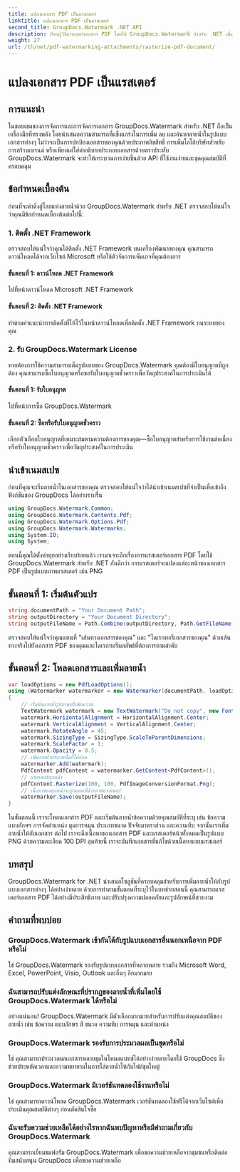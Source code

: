 ```yaml
---
title: แปลงเอกสาร PDF เป็นแรสเตอร์
linktitle: แปลงเอกสาร PDF เป็นแรสเตอร์
second_title: GroupDocs.Watermark .NET API
description: เรียนรู้วิธีแรสเตอร์เอกสาร PDF โดยใช้ GroupDocs.Watermark สำหรับ .NET เพิ่มความปลอดภัยให้กับเอกสารและดึงดูดสายตาได้อย่างง่ายดาย
weight: 27
url: /th/net/pdf-watermarking-attachments/rasterize-pdf-document/
---
```


# แปลงเอกสาร PDF เป็นแรสเตอร์

## การแนะนำ
ในขอบเขตของการจัดการและการจัดการเอกสาร GroupDocs.Watermark สำหรับ .NET ถือเป็นเครื่องมือที่ทรงพลัง โดยนำเสนอความสามารถที่แข็งแกร่งในการเพิ่ม ลบ และค้นหาลายน้ำในรูปแบบเอกสารต่างๆ ไม่ว่าจะเป็นการปกป้องเอกสารของคุณด้วยประกาศลิขสิทธิ์ การเพิ่มโลโก้บริษัทสำหรับการสร้างแบรนด์ หรือเพียงแค่ใส่คำอธิบายประกอบเอกสารด้วยตราประทับ GroupDocs.Watermark จะทำให้กระบวนการง่ายขึ้นด้วย API ที่ใช้งานง่ายและชุดคุณสมบัติที่ครอบคลุม
## ข้อกำหนดเบื้องต้น
ก่อนที่จะดำดิ่งสู่โลกแห่งลายน้ำด้วย GroupDocs.Watermark สำหรับ .NET ตรวจสอบให้แน่ใจว่าคุณมีข้อกำหนดเบื้องต้นต่อไปนี้:
### 1. ติดตั้ง .NET Framework
ตรวจสอบให้แน่ใจว่าคุณได้ติดตั้ง .NET Framework บนเครื่องพัฒนาของคุณ คุณสามารถดาวน์โหลดได้จากเว็บไซต์ Microsoft หรือใช้ตัวจัดการแพ็คเกจที่คุณต้องการ
#### ขั้นตอนที่ 1: ดาวน์โหลด .NET Framework
ไปที่หน้าดาวน์โหลด Microsoft .NET Framework
#### ขั้นตอนที่ 2: ติดตั้ง .NET Framework
ทำตามคำแนะนำการติดตั้งที่ให้ไว้ในหน้าดาวน์โหลดเพื่อติดตั้ง .NET Framework บนระบบของคุณ
### 2. รับ GroupDocs.Watermark License
หากต้องการใช้ความสามารถเต็มรูปแบบของ GroupDocs.Watermark คุณต้องมีใบอนุญาตที่ถูกต้อง คุณสามารถซื้อใบอนุญาตหรือขอรับใบอนุญาตชั่วคราวเพื่อวัตถุประสงค์ในการประเมินได้
#### ขั้นตอนที่ 1: รับใบอนุญาต
ไปที่หน้าการซื้อ GroupDocs.Watermark
#### ขั้นตอนที่ 2: ซื้อหรือรับใบอนุญาตชั่วคราว
เลือกตัวเลือกใบอนุญาตที่เหมาะสมตามความต้องการของคุณ—ซื้อใบอนุญาตสำหรับการใช้งานต่อเนื่องหรือรับใบอนุญาตชั่วคราวเพื่อวัตถุประสงค์ในการประเมิน

## นำเข้าเนมสเปซ
ก่อนที่คุณจะเริ่มลายน้ำในเอกสารของคุณ ตรวจสอบให้แน่ใจว่าได้นำเข้าเนมสเปซที่จำเป็นเพื่อเข้าถึงฟังก์ชันของ GroupDocs ได้อย่างราบรื่น
```csharp
using GroupDocs.Watermark.Common;
using GroupDocs.Watermark.Contents.Pdf;
using GroupDocs.Watermark.Options.Pdf;
using GroupDocs.Watermark.Watermarks;
using System.IO;
using System;
```

ตอนนี้คุณได้ตั้งค่าทุกอย่างเรียบร้อยแล้ว เรามาเจาะลึกเรื่องการแรสเตอร์เอกสาร PDF โดยใช้ GroupDocs.Watermark สำหรับ .NET กันดีกว่า การแรสเตอร์จะแปลงแต่ละหน้าของเอกสาร PDF เป็นรูปแบบภาพแรสเตอร์ เช่น PNG
## ขั้นตอนที่ 1: เริ่มต้นตัวแปร
```csharp
string documentPath = "Your Document Path";
string outputDirectory = "Your Document Directory";
string outputFileName = Path.Combine(outputDirectory, Path.GetFileName(documentPath));
```
ตรวจสอบให้แน่ใจว่าคุณแทนที่ "เส้นทางเอกสารของคุณ" และ "ไดเรกทอรีเอกสารของคุณ" ด้วยเส้นทางจริงไปยังเอกสาร PDF ของคุณและไดเรกทอรีผลลัพธ์ที่ต้องการตามลำดับ
## ขั้นตอนที่ 2: โหลดเอกสารและเพิ่มลายน้ำ
```csharp
var loadOptions = new PdfLoadOptions();
using (Watermarker watermarker = new Watermarker(documentPath, loadOptions))
{
    // เริ่มต้นลายน้ำรูปภาพหรือข้อความ
    TextWatermark watermark = new TextWatermark("Do not copy", new Font("Arial", 8));
    watermark.HorizontalAlignment = HorizontalAlignment.Center;
    watermark.VerticalAlignment = VerticalAlignment.Center;
    watermark.RotateAngle = 45;
    watermark.SizingType = SizingType.ScaleToParentDimensions;
    watermark.ScaleFactor = 1;
    watermark.Opacity = 0.5;
    // เพิ่มลายน้ำประเภทใดก็ได้ก่อน
    watermarker.Add(watermark);
    PdfContent pdfContent = watermarker.GetContent<PdfContent>();
    // แรสเตอร์ทุกหน้า
    pdfContent.Rasterize(100, 100, PdfImageConversionFormat.Png);
    // เนื้อหาของทุกหน้าจะถูกแทนที่ด้วยภาพแรสเตอร์
    watermarker.Save(outputFileName);
}
```
ในขั้นตอนนี้ เราจะโหลดเอกสาร PDF และเริ่มต้นลายน้ำข้อความด้วยคุณสมบัติที่ระบุ เช่น ข้อความ แบบอักษร การจัดตำแหน่ง มุมการหมุน ประเภทขนาด ปัจจัยมาตราส่วน และความทึบ จากนั้นเราเพิ่มลายน้ำให้กับเอกสาร ต่อไป เราจะดึงเนื้อหาของเอกสาร PDF และแรสเตอร์หน้าทั้งหมดเป็นรูปแบบ PNG ด้วยความละเอียด 100 DPI สุดท้ายนี้ เราจะบันทึกเอกสารที่แก้ไขด้วยเนื้อหาแบบแรสเตอร์

## บทสรุป
GroupDocs.Watermark for .NET นำเสนอโซลูชันที่ครอบคลุมสำหรับการเพิ่มลายน้ำให้กับรูปแบบเอกสารต่างๆ ได้อย่างง่ายดาย ด้วยการทำตามขั้นตอนที่ระบุไว้ในบทช่วยสอนนี้ คุณสามารถแรสเตอร์เอกสาร PDF ได้อย่างมีประสิทธิภาพ และปรับปรุงความปลอดภัยและรูปลักษณ์ที่สวยงาม
## คำถามที่พบบ่อย
### GroupDocs.Watermark เข้ากันได้กับรูปแบบเอกสารอื่นนอกเหนือจาก PDF หรือไม่
ใช่ GroupDocs.Watermark รองรับรูปแบบเอกสารที่หลากหลาย รวมถึง Microsoft Word, Excel, PowerPoint, Visio, Outlook และอื่นๆ อีกมากมาย
### ฉันสามารถปรับแต่งลักษณะที่ปรากฏของลายน้ำที่เพิ่มโดยใช้ GroupDocs.Watermark ได้หรือไม่
อย่างแน่นอน! GroupDocs.Watermark มีตัวเลือกมากมายสำหรับการปรับแต่งคุณสมบัติของลายน้ำ เช่น ข้อความ แบบอักษร สี ขนาด ความทึบ การหมุน และตำแหน่ง
### GroupDocs.Watermark รองรับการประมวลผลเป็นชุดหรือไม่
ใช่ คุณสามารถประมวลผลเอกสารหลายชุดในโหมดแบทช์ได้อย่างง่ายดายโดยใช้ GroupDocs ซึ่งช่วยประหยัดเวลาและความพยายามในการใส่ลายน้ำให้กับไฟล์ชุดใหญ่
### GroupDocs.Watermark มีเวอร์ชันทดลองใช้งานหรือไม่
ใช่ คุณสามารถดาวน์โหลด GroupDocs.Watermark เวอร์ชันทดลองใช้ฟรีได้จากเว็บไซต์เพื่อประเมินคุณสมบัติต่างๆ ก่อนตัดสินใจซื้อ
### ฉันจะรับความช่วยเหลือได้อย่างไรหากฉันพบปัญหาหรือมีคำถามเกี่ยวกับ GroupDocs.Watermark
คุณสามารถเยี่ยมชมฟอรัม GroupDocs.Watermark เพื่อขอความช่วยเหลือจากชุมชนหรือติดต่อทีมสนับสนุน GroupDocs เพื่อขอความช่วยเหลือ
